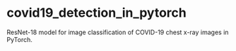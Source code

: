 # covid19_detection_in_pytorch
ResNet-18 model for image classification of COVID-19 chest x-ray images in PyTorch.
